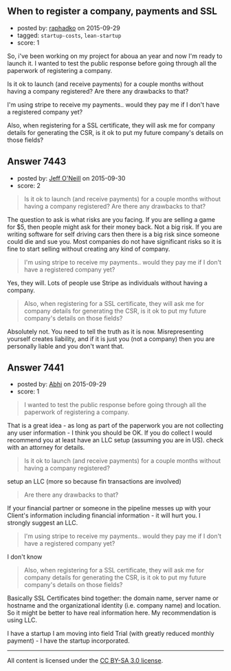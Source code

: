 ## When to register a company, payments and SSL

- posted by: [raphadko](https://stackexchange.com/users/3229369/raphadko) on 2015-09-29
- tagged: `startup-costs`, `lean-startup`
- score: 1

<p>So, i've been working on my project for aboua an year and now I'm ready to launch it. I wanted to test the public response before going through all the paperwork of registering a company.</p>

<p>Is it ok to launch (and receive payments) for a couple months without having a company registered? Are there any drawbacks to that?</p>

<p>I'm using stripe to receive my payments.. would they pay me if I don't have a registered company yet?</p>

<p>Also, when registering for a SSL certificate, they will ask me for company details for generating the CSR, is it ok to put my future company's details on those fields?</p>



## Answer 7443

- posted by: [Jeff O'Neill](https://stackexchange.com/users/46273/jeff-o-neill) on 2015-09-30
- score: 2

<blockquote>
  <p>Is it ok to launch (and receive payments) for a couple months without
  having a company registered? Are there any drawbacks to that?</p>
</blockquote>

<p>The question to ask is what risks are you facing.  If you are selling a game for $5, then people might ask for their money back.  Not a big risk.  If you are writing software for self driving cars then there is a big risk since someone could die and sue you.  Most companies do not have significant risks so it is fine to start selling without creating any kind of company.</p>

<blockquote>
  <p>I'm using stripe to receive my payments.. would they pay me if I don't
  have a registered company yet?</p>
</blockquote>

<p>Yes, they will.  Lots of people use Stripe as individuals without having a company.</p>

<blockquote>
  <p>Also, when registering for a SSL certificate, they will ask me for
  company details for generating the CSR, is it ok to put my future
  company's details on those fields?</p>
</blockquote>

<p>Absolutely not.  You need to tell the truth as it is now.  Misrepresenting yourself creates liability, and if it is just you (not a company) then you are personally liable and you don't want that.</p>



## Answer 7441

- posted by: [Abhi](https://stackexchange.com/users/200253/abhi) on 2015-09-29
- score: 1

<blockquote>
  <p>I wanted to test the public response before going through all the paperwork of registering a company.</p>
</blockquote>

<p>That is a great idea - as long as part of the paperwork you are not collecting any user information - I think you should be OK. If you do collect I would recommend you at least have an LLC setup (assuming you are in US). check with an attorney for details.</p>

<blockquote>
  <p>Is it ok to launch (and receive payments) for a couple months without having a company registered? </p>
</blockquote>

<p>setup an LLC (more so because fin transactions are involved)</p>

<blockquote>
  <p>Are there any drawbacks to that?</p>
</blockquote>

<p>If your financial partner or someone in the pipeline messes up with your Client's information including financial information - it will hurt you. I strongly suggest an LLC.</p>

<blockquote>
  <p>I'm using stripe to receive my payments.. would they pay me if I don't have a registered company yet?</p>
</blockquote>

<p>I don't know</p>

<blockquote>
  <p>Also, when registering for a SSL certificate, they will ask me for company details for generating the CSR, is it ok to put my future company's details on those fields?</p>
</blockquote>

<p>Basically SSL Certificates bind together: the domain name, server name or hostname and the organizational identity (i.e. company name) and location. So it might be better to have real information here. My recommendation is using LLC.</p>

<p>I have a startup I am moving into field Trial (with greatly reduced monthly payment) - I have the startup incorporated.</p>




---

All content is licensed under the [CC BY-SA 3.0 license](https://creativecommons.org/licenses/by-sa/3.0/).
